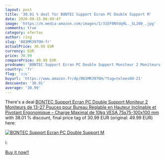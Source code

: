 ```yaml
---
layout: post
title: '38.01 % deal for BONTEC Support Ecran PC Double Support M'
date: 2020-09-15 06:49:47
image: 'https://m.media-amazon.com/images/I/31EF0NVdq9L._SL200_.jpg'
comments: true
category: ofertas
author: ring
slug: 'B01MR397OH-fr'
actualPrice: 30.99 EUR
currency: EUR
price: 30.99
comparePrice: 49.99 EUR
prodname: 'BONTEC Support Ecran PC Double Support Moniteur 2 Moniteurs de 13-27 Pouces pour Bureau Réglable en Hauteur Inclinable et Pivotant Ergonomique – Charge Maximal de 10kg VESA 75x75-100x100 mm'
country: 'fr'
flag: '🇫🇷'
buyurl: 'https://www.amazon.fr/dp/B01MR397OH/?tag=tolees0d-21'
descuento: '38.01'
average: '30.99'
---
```


There's a deal [BONTEC Support Ecran PC Double Support Moniteur 2 Moniteurs de 13-27 Pouces pour Bureau Réglable en Hauteur Inclinable et Pivotant Ergonomique – Charge Maximal de 10kg VESA 75x75-100x100 mm](https://www.amazon.fr/dp/B01MR397OH/?tag=tolees0d-21)  with  38.01 % discount, final price tag of  30.99 EUR (original: 49.99 EUR) here:

[![BONTEC Support Ecran PC Double Support M](https://m.media-amazon.com/images/I/31EF0NVdq9L._SL200_.jpg)](https://www.amazon.fr/dp/B01MR397OH/?tag=tolees0d-21)

ℹ️:


[Buy it now!!](https://www.amazon.fr/dp/B01MR397OH/?tag=tolees0d-21)
